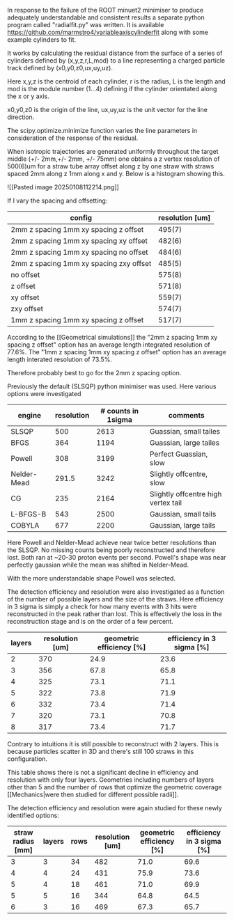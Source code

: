In response to the failure of the ROOT minuet2 minimiser to produce adequately understandable and consistent results a separate python program called "radialfit.py" was written. It is available https://github.com/marmstro4/variableaxiscylinderfit along with some example cylinders to fit.

It works by calculating the residual distance from the surface of a series of cylinders defined by (x,y,z,r,L,mod) to a line representing a charged particle track defined by (x0,y0,z0,ux,uy,uz). 

Here x,y,z is the centroid of each cylinder, r is the radius, L is the length and mod is the module number (1...4) defining if the cylinder orientated along the x or y axis.

x0,y0,z0 is the origin of the line, ux,uy,uz is the unit vector for the line direction.

The scipy.optimize.minimize function varies the line parameters in consideration of the response of the residual.

When isotropic trajectories are generated uniformly throughout the target middle (+/- 2mm,+/- 2mm, +/- 75mm) one obtains a z vertex resolution of 500(6)um for a straw tube array offset along z by one straw with straws spaced 2mm along z 1mm along x and y. Below is a histogram showing this.

![[Pasted image 20250108112214.png]]

If I vary the spacing and offsetting:

| config                                  | resolution [um] |
| --------------------------------------- | --------------- |
| 2mm z spacing 1mm xy spacing z offset   | 495(7)          |
| 2mm z spacing 1mm xy spacing xy offset  | 482(6)          |
| 2mm z spacing 1mm xy spacing no offset  | 484(6)          |
| 2mm z spacing 1mm xy spacing zxy offset | 485(5)          |
| no offset                               | 575(8)          |
| z offset                                | 571(8)          |
| xy offset                               | 559(7)          |
| zxy offset                              | 574(7)          |
| 1mm z spacing 1mm xy spacing z offset   | 517(7)          |

According to the [[Geometrical simulations]] the "2mm z spacing 1mm xy spacing z offset" option has an average length integrated resolution of 77.6%. The "1mm z spacing 1mm xy spacing z offset" option has an average length interated resolution of 73.5%.

Therefore probably best to go for the 2mm z spacing option.


Previously the default (SLSQP) python minimiser was used. Here various options were investigated

| engine      | resolution | # counts in 1sigma | comments                            |
| ----------- | ---------- | ------------------ | ----------------------------------- |
| SLSQP       | 500        | 2613               | Guassian, small tailes              |
| BFGS        | 364        | 1194               | Guassian, large tailes              |
| Powell      | 308        | 3199               | Perfect Guassian, slow              |
| Nelder-Mead | 291.5      | 3242               | Slightly offcentre, slow            |
| CG          | 235        | 2164               | Slightly offcentre high vertex tail |
| L-BFGS-B    | 543        | 2500               | Gaussian, small tails               |
| COBYLA      | 677        | 2200               | Gaussian, large tails               |
Here Powell and Nelder-Mead achieve near twice better resolutions than the SLSQP. No missing counts being poorly reconstructed and therefore lost. Both ran at ~20-30 proton events per second. Powell's shape was near perfectly gaussian while the mean was shifted in Nelder-Mead.

With the more understandable shape Powell was selected.

The detection efficiency and resolution were also investigated as a function of the number of possible layers and the size of the straws. Here efficiency in 3 sigma is simply a check for how many events with 3 hits were reconstructed in the peak rather than lost. This is effectively the loss in the reconstruction stage and is on the order of a few percent.

| layers | resolution [um] | geometric efficiency [%] | efficiency in 3 sigma [%]<br> |
| ------ | --------------- | ------------------------ | ----------------------------- |
| 2      | 370             | 24.9                     | 23.6                          |
| 3      | 356             | 67.8                     | 65.8                          |
| 4      | 325             | 73.1                     | 71.1                          |
| 5      | 322             | 73.8                     | 71.9                          |
| 6      | 332             | 73.4                     | 71.4                          |
| 7      | 320             | 73.1                     | 70.8                          |
| 8      | 317             | 73.4                     | 71.7                          |
Contrary to intuitions it is still possible to reconstruct with 2 layers. This is because particles scatter in 3D and there's still 100 straws in this configuration.

This table shows there is not a significant decline in efficiency and resolution with only four layers. Geometries including numbers of layers other than 5 and the number of rows that optimize the geometric coverage [[Mechanics|were then studied for different possible radii]].

The detection efficiency and resolution were again studied for these newly identified options:

| straw radius [mm] | layers | rows | resolution [um] | geometric efficiency [%] | efficiency in 3 sigma [%] |
| ----------------- | ------ | ---- | --------------- | ------------------------ | ------------------------- |
| 3                 | 3      | 34   | 482             | 71.0                     | 69.6                      |
| 4                 | 4      | 24   | 431             | 75.9                     | 73.6                      |
| 5                 | 4      | 18   | 461             | 71.0                     | 69.9                      |
| 5                 | 5      | 16   | 344<br>         | 64.8                     | 64.5                      |
| 6                 | 3      | 16   | 469             | 67.3                     | 65.7                      |
